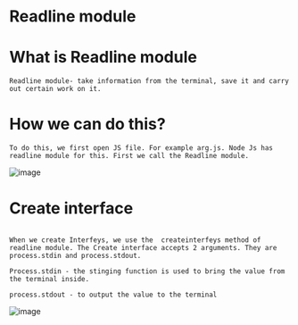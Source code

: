 # Readline module

# What is Readline module 

```
Readline module- take information from the terminal, save it and carry out certain work on it.
```

# How we can do this? 

```
To do this, we first open JS file. For example arg.js. Node Js has readline module for this. First we call the Readline module.

```
![image](https://user-images.githubusercontent.com/119097684/204076992-c13134d0-45b5-4d70-8452-09e00b7ce4ca.png)

# Create interface

```

When we create Interfeys, we use the  createinterfeys method of readline module. The Create interface accepts 2 arguments. They are process.stdin and process.stdout.

Process.stdin - the stinging function is used to bring the value from the terminal inside.

process.stdout - to output the value to the terminal

```

![image](https://user-images.githubusercontent.com/119097684/204077475-092755b6-6818-43ff-8edf-dafa038719e5.png)
